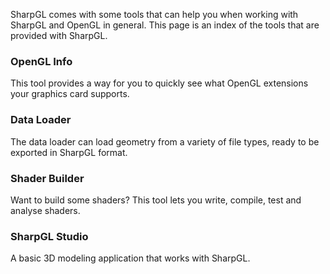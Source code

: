 SharpGL comes with some tools that can help you when working with SharpGL and OpenGL in general. This page is an index of the tools that are provided with SharpGL.

### OpenGL Info

This tool provides a way for you to quickly see what OpenGL extensions your graphics card supports.

### Data Loader

The data loader can load geometry from a variety of file types, ready to be exported in SharpGL format.

### Shader Builder

Want to build some shaders? This tool lets you write, compile, test and analyse shaders.

### SharpGL Studio

A basic 3D modeling application that works with SharpGL.